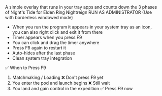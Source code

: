 A simple overlay that runs in your tray apps and counts down the 3 phases of Night's Tide for Elden Ring Nightreign
RUN AS ADMINISTRATOR (Use with borderless windowed mode)

- When you run the program it appears in your system tray as an icon, you can also right click and exit it from there
- Timer appears when you press F9
- You can click and drag the timer anywhere
- Press F9 again to restart it
- Auto-hides after the last phase
- Clean system tray integration

✅ When to Press F9
1. Matchmaking / Loading	❌ Don't press F9 yet
2. You enter the pod and launch begins	❌ Still wait
3. You land and gain control in the expedition	✅ Press F9 now

